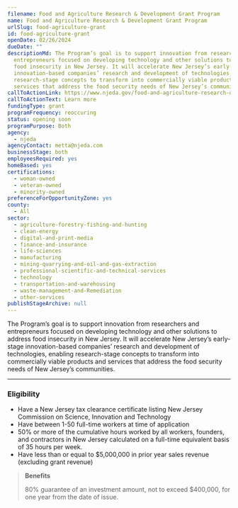 ```yaml
---
filename: Food and Agriculture Research & Development Grant Program
name: Food and Agriculture Research & Development Grant Program
urlSlug: food-agriculture-grant
id: food-agriculture-grant
openDate: 02/26/2024
dueDate: ""
descriptionMd: The Program’s goal is to support innovation from researchers and
  entrepreneurs focused on developing technology and other solutions to address
  food insecurity in New Jersey. It will accelerate New Jersey’s early-stage
  innovation-based companies’ research and development of technologies, enabling
  research-stage concepts to transform into commercially viable products and
  services that address the food security needs of New Jersey’s communities.
callToActionLink: https://www.njeda.gov/food-and-agriculture-research-development-pilot-grant-program/
callToActionText: Learn more
fundingType: grant
programFrequency: reoccuring
status: opening soon
programPurpose: Both
agency:
  - njeda
agencyContact: metta@njeda.com
businessStage: both
employeesRequired: yes
homeBased: yes
certifications:
  - woman-owned
  - veteran-owned
  - minority-owned
preferenceForOpportunityZone: yes
county:
  - All
sector:
  - agriculture-forestry-fishing-and-hunting
  - clean-energy
  - digital-and-print-media
  - finance-and-insurance
  - life-sciences
  - manufacturing
  - mining-quarrying-and-oil-and-gas-extraction
  - professional-scientific-and-technical-services
  - technology
  - transportation-and-warehousing
  - waste-management-and-Remediation
  - other-services
publishStageArchive: null
---
```

The Program’s goal is to support innovation from researchers and entrepreneurs focused on developing technology and other solutions to address food insecurity in New Jersey. It will accelerate New Jersey’s early-stage innovation-based companies’ research and development of technologies, enabling research-stage concepts to transform into commercially viable products and services that address the food security needs of New Jersey’s communities.

- - -

### Eligibility

* Have a New Jersey tax clearance certificate listing New Jersey Commission on Science, Innovation and Technology
* Have between 1-50 full-time workers at time of application
* 50% or more of the cumulative hours worked by all workers, founders, and contractors in New Jersey calculated on a full-time equivalent basis of 35 hours per week.
* Have less than or equal to $5,000,000 in prior year sales revenue (excluding grant revenue)

> **Benefits**
>
> 80% guarantee of an investment amount, not to exceed $400,000, for one year from the date of issue.
